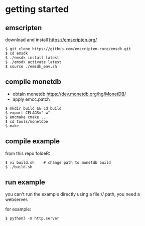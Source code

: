 # getting started

## emscripten

download and install https://emscripten.org/

```
$ git clone https://github.com/emscripten-core/emsdk.git
$ cd emsdk
$ ./emsdk install latest
$ ./emsdk activate latest
$ source ./emsdk_env.sh
```

## compile monetdb

* obtain monetdb  https://dev.monetdb.org/hg/MonetDB/
* apply emcc.patch

```
$ mkdir build && cd build
$ export CFLAGS="-w"
$ emcmake cmake .. 
$ cd tools/monetdbe
$ make
```

## compile example

from this repo foldeR:

```
$ vi build.sh    # change path to monetdb build
$ ./build.sh
```


## run example

you can't run the example directly using a file:// path, you need a webserver.

for example:
```
$ python3 -m http.server
```


